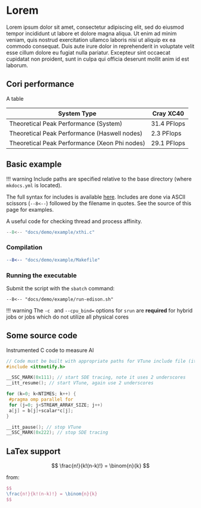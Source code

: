 # Lorem

Lorem ipsum dolor sit amet, consectetur adipiscing elit, sed do
eiusmod tempor incididunt ut labore et dolore magna aliqua. Ut enim ad
minim veniam, quis nostrud exercitation ullamco laboris nisi ut
aliquip ex ea commodo consequat. Duis aute irure dolor in
reprehenderit in voluptate velit esse cillum dolore eu fugiat nulla
pariatur. Excepteur sint occaecat cupidatat non proident, sunt in
culpa qui officia deserunt mollit anim id est laborum.

## Cori performance

A table

| System Type                                   | Cray XC40   |
|-----------------------------------------------|-------------|
| Theoretical Peak Performance (System)         | 31.4 PFlops |
| Theoretical Peak Performance (Haswell nodes)  | 2.3 PFlops  |
| Theoretical Peak Performance (Xeon Phi nodes) | 29.1 PFlops |

## Basic example

!!! warning
    Include paths are specified relative to the base directory
    (where `mkdocs.yml` is located).


The full syntax for includes is
available
[here](https://facelessuser.github.io/pymdown-extensions/extensions/snippets/). Includes
are done via ASCII scissors (`--8<--`) followed by the filename in
quotes. See the source of this page for examples.

A useful code for checking thread and process affinity.

```C
--8<-- "docs/demo/example/xthi.c"
```

### Compilation

```makefile
--8<-- "docs/demo/example/Makefile"
```

### Running the executable

Submit the script with the `sbatch` command:

```shell
--8<-- "docs/demo/example/run-edison.sh"
```

!!! warning
    The `-c ` and `--cpu_bind=` options for `srun` are
    **required** for hybrid jobs or jobs which do not utilize all
    physical cores

## Some source code

Instrumented C code to measure AI

```C
// Code must be built with appropriate paths for VTune include file (ittnotify.h) and library (-littnotify)
#include <ittnotify.h>

__SSC_MARK(0x111); // start SDE tracing, note it uses 2 underscores
__itt_resume(); // start VTune, again use 2 underscores

for (k=0; k<NTIMES; k++) {
 #pragma omp parallel for
 for (j=0; j<STREAM_ARRAY_SIZE; j++)
 a[j] = b[j]+scalar*c[j];
}

__itt_pause(); // stop VTune
__SSC_MARK(0x222); // stop SDE tracing
```

## LaTex support

$$
\frac{n!}{k!(n-k)!} = \binom{n}{k}
$$

from:

```latex
$$
\frac{n!}{k!(n-k)!} = \binom{n}{k}
$$
```
